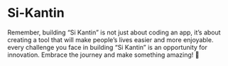 # Si-Kantin
Remember, building “Si Kantin” is not just about coding an app, it’s about creating a tool that will make people’s lives easier and more enjoyable.  every challenge you face in building “Si Kantin” is an opportunity for innovation. Embrace the journey and make something amazing! 🚀
